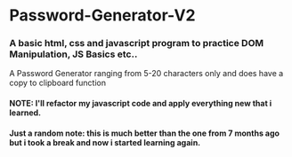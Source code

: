 # Password-Generator-V2
### A basic html, css and javascript program to practice DOM Manipulation, JS Basics etc..
A Password Generator ranging from 5-20 characters only and does have a copy to clipboard function

#### NOTE: I'll refactor my javascript code and apply everything new that i learned.
#### Just a random note: this is much better than the one from 7 months ago but i took a break and now i started learning again.
